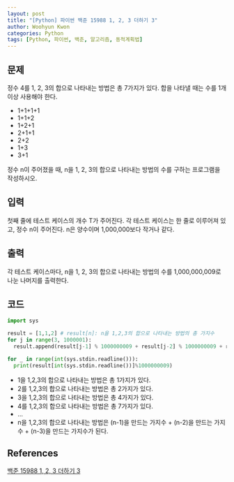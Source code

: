 ```yaml
--- 
layout: post
title: "[Python] 파이썬 백준 15988 1, 2, 3 더하기 3"
author: Woohyun Kwon
categories: Python
tags: [Python, 파이썬, 백준, 알고리즘, 동적계획법]
---
```


## 문제
정수 4를 1, 2, 3의 합으로 나타내는 방법은 총 7가지가 있다. 합을 나타낼 때는 수를 1개 이상 사용해야 한다.

- 1+1+1+1
- 1+1+2
- 1+2+1
- 2+1+1
- 2+2
- 1+3
- 3+1

정수 n이 주어졌을 때, n을 1, 2, 3의 합으로 나타내는 방법의 수를 구하는 프로그램을 작성하시오.

## 입력
첫째 줄에 테스트 케이스의 개수 T가 주어진다. 각 테스트 케이스는 한 줄로 이루어져 있고, 정수 n이 주어진다. n은 양수이며 1,000,000보다 작거나 같다.

## 출력
각 테스트 케이스마다, n을 1, 2, 3의 합으로 나타내는 방법의 수를 1,000,000,009로 나눈 나머지를 출력한다.

## 코드

```python
import sys

result = [1,1,2] # result[n]: n을 1,2,3의 합으로 나타내는 방법의 총 가지수
for j in range(3, 1000001):
  result.append(result[j-1] % 1000000009 + result[j-2] % 1000000009 + result[j-3] % 1000000009) # 결과를 1000000009로 나눠주지 않으면 메모리초과로 이어진다.

for _ in range(int(sys.stdin.readline())):
  print(result[int(sys.stdin.readline())]%1000000009)
```

- 1을 1,2,3의 합으로 나타내는 방법은 총 1가지가 있다. 
- 2를 1,2,3의 합으로 나타내는 방법은 총 2가지가 있다.
- 3을 1,2,3의 합으로 나타내는 방법은 총 4가지가 있다.
- 4를 1,2,3의 합으로 나타내는 방법은 총 7가지가 있다.
- ...
- n을 1,2,3의 합으로 나타내는 방법은 (n-1)을 만드는 가지수 + (n-2)을 만드는 가지수 + (n-3)을 만드는 가지수가 된다.

## References

[백준 15988 1, 2, 3 더하기 3](https://www.acmicpc.net/problem/15988)